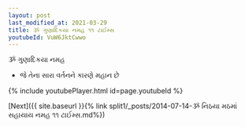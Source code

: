 ```yaml
---
layout: post
last_modified_at: 2021-03-29
title: ૐ ગુણાદિકયા નમહ ૧૧ ટાઈમ્સ
youtubeId: VuW6JktCwwo
---
```

 
 
 ૐ ગુણાદિકયા નમહ  
 
 -  જે તેના સારા વર્તનને કારણે મહાન છે 
 
  
 
  
 
 
 
 
 
 


{% include youtubePlayer.html id=page.youtubeId %}
 
[Next]({{ site.baseurl }}{% link  split1/_posts/2014-07-14-ૐ નિઠયા મઠમાં સહાયાય નમહ ૧૧ ટાઈમ્સ.md%})
 
